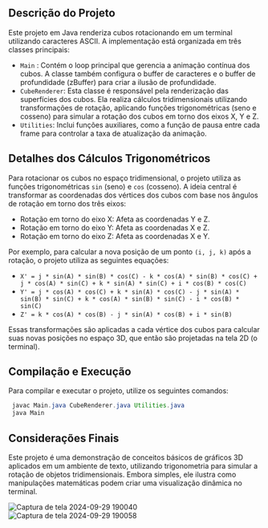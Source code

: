 ## Descrição do Projeto

Este projeto em Java renderiza cubos rotacionando em um terminal utilizando caracteres ASCII. A implementação está organizada em três classes principais:
- `Main` :  Contém o loop principal que gerencia a animação contínua dos cubos. A classe também configura o buffer de caracteres e o buffer de profundidade (zBuffer) para criar a ilusão de profundidade.
- `CubeRenderer`: Esta classe é responsável pela renderização das superfícies dos cubos. Ela realiza cálculos tridimensionais utilizando transformações de rotação, aplicando funções trigonométricas (seno e cosseno) para simular a rotação dos cubos em torno dos eixos X, Y e Z.
- `Utilities`: Inclui funções auxiliares, como a função de pausa entre cada frame para controlar a taxa de atualização da animação.

## Detalhes dos Cálculos Trigonométricos
Para rotacionar os cubos no espaço tridimensional, o projeto utiliza as funções trigonométricas `sin` (seno) e `cos` (cosseno). A ideia central é transformar as coordenadas dos vértices dos cubos com base nos ângulos de rotação em torno dos três eixos:
- Rotação em torno do eixo X: Afeta as coordenadas Y e Z.
- Rotação em torno do eixo Y: Afeta as coordenadas X e Z.
- Rotação em torno do eixo Z: Afeta as coordenadas X e Y.

Por exemplo, para calcular a nova posição de um ponto `(i, j, k)` após a rotação, o projeto utiliza as seguintes equações:

- `X' = j * sin(A) * sin(B) * cos(C) - k * cos(A) * sin(B) * cos(C) + j * cos(A) * sin(C) + k * sin(A) * sin(C) + i * cos(B) * cos(C)`
- `Y' = j * cos(A) * cos(C) + k * sin(A) * cos(C) - j * sin(A) * sin(B) * sin(C) + k * cos(A) * sin(B) * sin(C) - i * cos(B) * sin(C)`
- `Z' = k * cos(A) * cos(B) - j * sin(A) * cos(B) + i * sin(B)`

Essas transformações são aplicadas a cada vértice dos cubos para calcular suas novas posições no espaço 3D, que então são projetadas na tela 2D (o terminal).

## Compilação e Execução
Para compilar e executar o projeto, utilize os seguintes comandos:

``` Java
 javac Main.java CubeRenderer.java Utilities.java
 java Main

```

## Considerações Finais
Este projeto é uma demonstração de conceitos básicos de gráficos 3D aplicados em um ambiente de texto, utilizando trigonometria para simular a rotação de objetos tridimensionais. Embora simples, ele ilustra como manipulações matemáticas podem criar uma visualização dinâmica no terminal.


![Captura de tela 2024-09-29 190040](https://github.com/user-attachments/assets/28c6fd2f-0e47-4fe8-8611-072dbb8bb35d)
![Captura de tela 2024-09-29 190058](https://github.com/user-attachments/assets/4bb7431f-265a-41c1-bf65-516519ceb32e)
